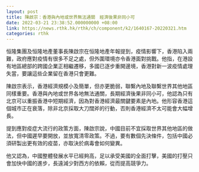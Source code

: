 ```yaml
---
layout: post
title: 陳啟宗：香港與內地或世界無法通關　經濟後果非同小可
date: 2022-03-21 23:38:52.000000000 +08:00
link: https://news.rthk.hk/rthk/ch/component/k2/1640167-20220321.htm
categories: rthk
---
```


恒隆集團及恒隆地產董事長陳啟宗在恒隆地產年報提到，疫情影響下，香港陷入兩難，政府應對疫情有很多不足之處，但外圍環境亦令香港面對挑戰。他指，在港設有地區總部的跨國企業正相繼遷移，多國已逐步重開邊境，香港對新一波疫情處理失當，要讓這些企業留在香港只會更難。

陳啟宗表示，香港經濟規模小及簡單，但亦更脆弱，聯繫內地及聯繫世界其他地區同樣重要。香港與內地或世界各地無法通關，長期經濟後果非同小可，他認為只有北京可以重振香港中短期經濟，因為對香港經濟最關鍵要素是內地。他形容香港這個城市正在衰落，除非北京採取大刀闊斧的行動，否則香港經濟不太可能會大幅增長。

提到應對疫症大流行的政策方面，陳啟宗說，中國目前不宜採取世界其他地區的做法，但中國遲早要開放，並放寬清零政策。不過，要有數個先決條件，包括中國必須研製出更有效的疫苗，亦取決於病毒會如何變異。

他又認為，中國整體發展水平已經夠高，足以承受美國的全面打擊，美國的打壓只會加快中國的進步，長遠減少對西方的依賴，從而提高競爭力。
